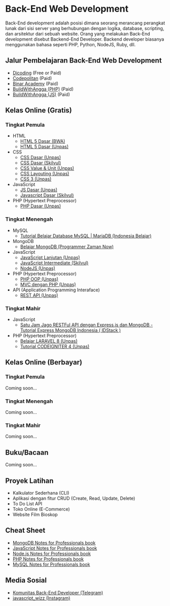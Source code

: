 # Back-End Web Development
Back-End development adalah posisi dimana seorang merancang perangkat lunak dari sisi server yang berhubungan dengan logika, database, scripting, dan arsitektur dari sebuah website. Orang yang melakukan Back-End development disebut Backend-End Developer. Backend developer biasanya menggunakan bahasa seperti PHP, Python, NodeJS, Ruby, dll.

## Jalur Pembelajaran Back-End Web Development
* [Dicoding](https://www.dicoding.com/learningpaths/41) (Free or Paid)
* [Codepolitan](https://www.codepolitan.com/roadmap/) (Paid)
* [Binar Academy](https://www.binaracademy.com/bootcamp/backend-engineering) (Paid)
* [BuildWithAngga (PHP)](https://buildwithangga.com/journey/php-back-end-developer) (Paid)
* [BuildWithAngga (JS)](https://buildwithangga.com/journey/javascript-back-end-developer) (Paid)

## Kelas Online (Gratis)
### Tingkat Pemula
* HTML
  * [HTML 5 Dasar (BWA)](https://buildwithangga.com/kelas/html5-dasar?thumbnail=8WxBDfdcNv.19&main_leads=topics)
  * [HTML 5 Dasar (Unpas)](https://www.youtube.com/watch?v=NBZ9Ro6UKV8&list=PLFIM0718LjIVuONHysfOK0ZtiqUWvrx4F)
* CSS
  * [CSS Dasar (Unpas)](https://www.youtube.com/watch?v=CleFk3BZB3g&list=PLFIM0718LjIUBrbm6Gdh6k7ZUvPIAZm7p)
  * [CSS Dasar (Skilvul)](https://skilvul.com/courses/css-dasar)
  * [CSS Value & Unit (Unpas)](https://www.youtube.com/watch?v=3-quMftxV3Q&list=PLFIM0718LjIWon_W_QTK3UMzE-tFvOhaq)
  * [CSS Layouting (Unpas)](https://www.youtube.com/watch?v=Phn2eN6j0pg&list=PLFIM0718LjIUu4Ju9GUL5zpLcuq08TKYr)
  * [CSS 3 (Unpas)](https://www.youtube.com/watch?v=J0a6YUUAsd4&list=PLFIM0718LjIVCmrSWbZPKCccCkfFw-Naa)
* JavaScript
  * [JS Dasar (Unpas)](https://www.youtube.com/watch?v=RUTV_5m4VeI&list=PLFIM0718LjIWXagluzROrA-iBY9eeUt4w)
  * [Javascript Dasar (Skilvul)](https://skilvul.com/courses/javascript-dasar)
* PHP (Hypertext Preprocessor)
  * [PHP Dasar (Unpas)](https://www.youtube.com/watch?v=l1W2OwV5rgY&list=PLFIM0718LjIUqXfmEIBE3-uzERZPh3vp6)

### Tingkat Menengah
* MySQL
  * [Tutorial Belajar Database MySQL | MariaDB (Indonesia Belajar)](https://www.youtube.com/playlist?list=PL2O3HdJI4voGs6CiEUPXwt1fhLLqu30E_)
* MongoDB
  * [Belajar MongoDB (Programmer Zaman Now)](https://www.youtube.com/watch?v=JXXUBiJGu94&list=PL-CtdCApEFH-eFFdPeS5e16o3THdmvxvz)
* JavaScript
  * [JavaScript Lanjutan (Unpas)](https://www.youtube.com/watch?v=RwT41El778A&list=PLFIM0718LjIUGpY8wmE41W7rTJo_3Y46-)
  * [JavaScript Intermediate (Skilvul)](https://skilvul.com/courses/javascript-intermediate)
  * [NodeJS (Unpas)](https://www.youtube.com/watch?v=sSLJx5t4OJ4&list=PLFIM0718LjIW-XBdVOerYgKegBtD6rSfD)
* PHP (Hypertext Preprocessor)
  * [PHP OOP (Unpas)](https://www.youtube.com/watch?v=ZKDUFoouyBI&list=PLFIM0718LjIWvxxll-6wLXrC_16h_Bl_p)
  * [MVC dengan PHP (Unpas)](https://www.youtube.com/watch?v=tBKOb8Ib5nI&list=PLFIM0718LjIVEh_d-h5wAjsdv2W4SAtkx)
* API (Application Programming Interaface)
  * [REST API (Unpas)](https://www.youtube.com/watch?v=vQJJ_K1JbEA&list=PLFIM0718LjIW7AsIbnhFg15t9yx4H-sQ0) 

### Tingkat Mahir
* JavaScript
  * [Satu Jam Jago RESTFul API dengan Express.js dan MongoDB - Tutorial Express MongoDB Indonesia (
IDStack
)](https://www.youtube.com/playlist?list=PLFIM0718LjIUGpY8wmE41W7rTJo_3Y46-)
* PHP (Hypertext Preprocessor)
  * [Belajar LARAVEL 8 (Unpas)](https://www.youtube.com/watch?v=HqAMb6kqlLs&list=PLFIM0718LjIWiihbBIq-SWPU6b6x21Q_2)
  * [Tutorial CODEIGNITER 4 (Unpas)](https://www.youtube.com/watch?v=VckqV2wC1gs&list=PLFIM0718LjIUkkIq1Ub6B5dYNb6IlMvtc)

## Kelas Online (Berbayar)
### Tingkat Pemula
Coming soon...
### Tingkat Menengah
Coming soon...
### Tingkat Mahir
Coming soon...

## Buku/Bacaan
Coming soon...

## Proyek Latihan
* Kalkulator Sederhana (CLI)
* Aplikasi dengan fitur CRUD (Create, Read, Update, Delete)
* To Do List API
* Toko Online (E-Commerce)
* Website Film Bioskop

## Cheat Sheet
* [MongoDB Notes for Professionals book](https://books.goalkicker.com/MongoDBBook/)
* [JavaScript Notes for Professionals book](https://books.goalkicker.com/JavaScriptBook/)
* [Node.js Notes for Professionals book](https://books.goalkicker.com/NodeJSBook/)
* [PHP Notes for Professionals book](https://books.goalkicker.com/PHPBook/)
* [MySQL Notes for Professionals book](https://books.goalkicker.com/MySQLBook/)

## Media Sosial
* [Komunitas Back-End Developer (Telegram)](https://t.me/BackEndID)
* [javascript_wizz (Instagram)](https://www.instagram.com/javascript_wizz/)
